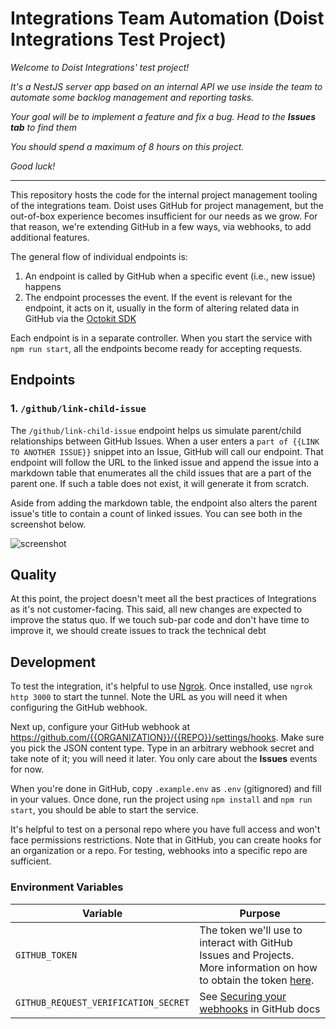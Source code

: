 # Integrations Team Automation (Doist Integrations Test Project)

*Welcome to Doist Integrations' test project!*

*It's a NestJS server app based on an internal API we use inside the team to automate some backlog management and reporting tasks.*

*Your goal will be to implement a feature and fix a bug. Head to the **Issues tab** to find them*

*You should spend a maximum of 8 hours on this project.*

*Good luck!*

----------

This repository hosts the code for the internal project management tooling of the integrations team. Doist uses GitHub for project management, but the out-of-box experience becomes insufficient for our needs as we grow. For that reason, we're extending GitHub in a few ways, via webhooks, to add additional features.

The general flow of individual endpoints is:
1. An endpoint is called by GitHub when a specific event (i.e., new issue) happens
2. The endpoint processes the event. If the event is relevant for the endpoint, it acts on it, usually in the form of altering related data in GitHub via the [Octokit SDK](https://github.com/octokit/octokit.js)

Each endpoint is in a separate controller. When you start the service with `npm run start`, all the endpoints become ready for accepting requests.

## Endpoints

### 1. `/github/link-child-issue`

The `/github/link-child-issue` endpoint helps us simulate parent/child relationships between GitHub Issues. When a user enters a `part of {{LINK TO ANOTHER ISSUE}}` snippet into an Issue, GitHub will call our endpoint. That endpoint will follow the URL to the linked issue and append the issue into a markdown table that enumerates all the child issues that are a part of the parent one. If such a table does not exist, it will generate it from scratch.

Aside from adding the markdown table, the endpoint also alters the parent issue's title to contain a count of linked issues. You can see both in the screenshot below.

![screenshot](https://p-NBF5xJ28.t3.n0.cdn.getcloudapp.com/items/2Nulq7qB/0e966b93-a83f-45c5-960c-2559ab166dea.jpeg?v=0bda7154be85f18627a165a230bfc31a)

## Quality

At this point, the project doesn't meet all the best practices of Integrations as it's not customer-facing. This said, all new changes are expected to improve the status quo. If we touch sub-par code and don't have time to improve it, we should create issues to track the technical debt

## Development

To test the integration, it's helpful to use [Ngrok](https://ngrok.com/). Once installed, use `ngrok http 3000` to start the tunnel. Note the URL as you will need it when configuring the GitHub webhook.

Next up, configure your GitHub webhook at https://github.com/{{ORGANIZATION}}/{{REPO}}/settings/hooks. Make sure you pick the JSON content type. Type in an arbitrary webhook secret and take note of it; you will need it later. You only care about the **Issues** events for now.

When you're done in GitHub, copy `.example.env` as `.env` (gitignored) and fill in your values. Once done, run the project using `npm install` and `npm run start`, you should be able to start the service.

It's helpful to test on a personal repo where you have full access and won't face permissions restrictions. Note that in GitHub, you can create hooks for an organization or a repo. For testing, webhooks into a specific repo are sufficient.

### Environment Variables

| Variable                             | Purpose                                                                                                                                            |
| ------------------------------------ | -------------------------------------------------------------------------------------------------------------------------------------------------- |
| `GITHUB_TOKEN`                       | The token we'll use to interact with GitHub Issues and Projects. More information on how to obtain the token [here](https://docs.github.com/en/github/authenticating-to-github/keeping-your-account-and-data-secure/creating-a-personal-access-token).     |
| `GITHUB_REQUEST_VERIFICATION_SECRET` | See [Securing your webhooks](https://docs.github.com/en/free-pro-team@latest/developers/webhooks-and-events/securing-your-webhooks) in GitHub docs |
